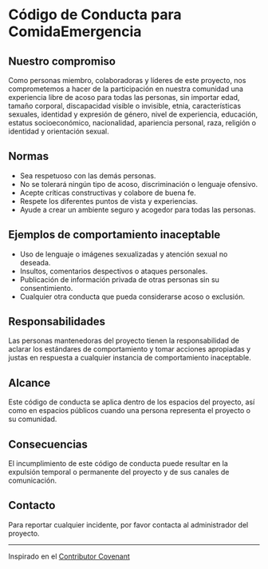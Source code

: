 # Código de Conducta para ComidaEmergencia

## Nuestro compromiso
Como personas miembro, colaboradoras y líderes de este proyecto, nos comprometemos a hacer de la participación en nuestra comunidad una experiencia libre de acoso para todas las personas, sin importar edad, tamaño corporal, discapacidad visible o invisible, etnia, características sexuales, identidad y expresión de género, nivel de experiencia, educación, estatus socioeconómico, nacionalidad, apariencia personal, raza, religión o identidad y orientación sexual.

## Normas
- Sea respetuoso con las demás personas.
- No se tolerará ningún tipo de acoso, discriminación o lenguaje ofensivo.
- Acepte críticas constructivas y colabore de buena fe.
- Respete los diferentes puntos de vista y experiencias.
- Ayude a crear un ambiente seguro y acogedor para todas las personas.

## Ejemplos de comportamiento inaceptable
- Uso de lenguaje o imágenes sexualizadas y atención sexual no deseada.
- Insultos, comentarios despectivos o ataques personales.
- Publicación de información privada de otras personas sin su consentimiento.
- Cualquier otra conducta que pueda considerarse acoso o exclusión.

## Responsabilidades
Las personas mantenedoras del proyecto tienen la responsabilidad de aclarar los estándares de comportamiento y tomar acciones apropiadas y justas en respuesta a cualquier instancia de comportamiento inaceptable.

## Alcance
Este código de conducta se aplica dentro de los espacios del proyecto, así como en espacios públicos cuando una persona representa el proyecto o su comunidad.

## Consecuencias
El incumplimiento de este código de conducta puede resultar en la expulsión temporal o permanente del proyecto y de sus canales de comunicación.

## Contacto
Para reportar cualquier incidente, por favor contacta al administrador del proyecto.

---

Inspirado en el [Contributor Covenant](https://www.contributor-covenant.org/es/version/2/0/code_of_conduct/)